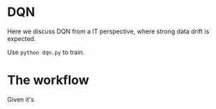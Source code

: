 # DQN

Here we discuss DQN from a IT perspective, where strong data drift is expected.

Use `python dqn.py` to train.

# The workflow
Given it's